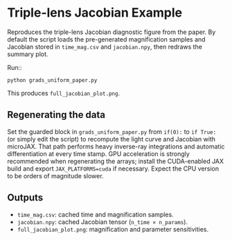 Triple-lens Jacobian Example
===========================

Reproduces the triple-lens Jacobian diagnostic figure from the paper. By
default the script loads the pre-generated magnification samples and Jacobian
stored in `time_mag.csv` and `jacobian.npy`, then redraws the summary plot.

Run::

    python grads_uniform_paper.py

This produces `full_jacobian_plot.png`.

Regenerating the data
---------------------
Set the guarded block in `grads_uniform_paper.py` from `if(0):` to
`if True:` (or simply edit the script) to recompute the light curve and
Jacobian with microJAX. That path performs heavy inverse-ray integrations and
automatic differentiation at every time stamp. GPU acceleration is strongly
recommended when regenerating the arrays; install the CUDA-enabled JAX build
and export `JAX_PLATFORMS=cuda` if necessary. Expect the CPU version to be
orders of magnitude slower.

Outputs
-------
- `time_mag.csv`: cached time and magnification samples.
- `jacobian.npy`: cached Jacobian tensor (`n_time × n_params`).
- `full_jacobian_plot.png`: magnification and parameter sensitivities.

